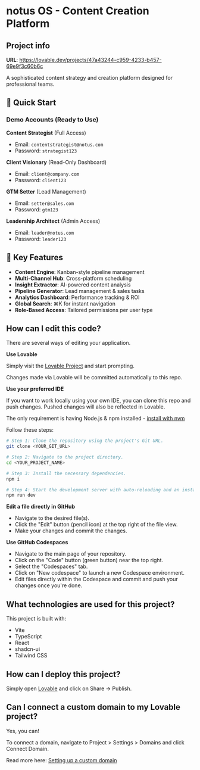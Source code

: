 # notus OS - Content Creation Platform

## Project info

**URL**: https://lovable.dev/projects/47a43244-c959-4233-b457-69e9f3c60b6c

A sophisticated content strategy and creation platform designed for professional teams.

## 🚀 Quick Start

### Demo Accounts (Ready to Use)

**Content Strategist** (Full Access)
- Email: `contentstrategist@notus.com`
- Password: `strategist123`

**Client Visionary** (Read-Only Dashboard)
- Email: `client@company.com`
- Password: `client123`

**GTM Setter** (Lead Management)
- Email: `setter@sales.com`
- Password: `gtm123`

**Leadership Architect** (Admin Access)
- Email: `leader@notus.com`
- Password: `leader123`

## 🎯 Key Features

- **Content Engine**: Kanban-style pipeline management
- **Multi-Channel Hub**: Cross-platform scheduling 
- **Insight Extractor**: AI-powered content analysis
- **Pipeline Generator**: Lead management & sales tasks
- **Analytics Dashboard**: Performance tracking & ROI
- **Global Search**: ⌘K for instant navigation
- **Role-Based Access**: Tailored permissions per user type

## How can I edit this code?

There are several ways of editing your application.

**Use Lovable**

Simply visit the [Lovable Project](https://lovable.dev/projects/47a43244-c959-4233-b457-69e9f3c60b6c) and start prompting.

Changes made via Lovable will be committed automatically to this repo.

**Use your preferred IDE**

If you want to work locally using your own IDE, you can clone this repo and push changes. Pushed changes will also be reflected in Lovable.

The only requirement is having Node.js & npm installed - [install with nvm](https://github.com/nvm-sh/nvm#installing-and-updating)

Follow these steps:

```sh
# Step 1: Clone the repository using the project's Git URL.
git clone <YOUR_GIT_URL>

# Step 2: Navigate to the project directory.
cd <YOUR_PROJECT_NAME>

# Step 3: Install the necessary dependencies.
npm i

# Step 4: Start the development server with auto-reloading and an instant preview.
npm run dev
```

**Edit a file directly in GitHub**

- Navigate to the desired file(s).
- Click the "Edit" button (pencil icon) at the top right of the file view.
- Make your changes and commit the changes.

**Use GitHub Codespaces**

- Navigate to the main page of your repository.
- Click on the "Code" button (green button) near the top right.
- Select the "Codespaces" tab.
- Click on "New codespace" to launch a new Codespace environment.
- Edit files directly within the Codespace and commit and push your changes once you're done.

## What technologies are used for this project?

This project is built with:

- Vite
- TypeScript
- React
- shadcn-ui
- Tailwind CSS

## How can I deploy this project?

Simply open [Lovable](https://lovable.dev/projects/47a43244-c959-4233-b457-69e9f3c60b6c) and click on Share -> Publish.

## Can I connect a custom domain to my Lovable project?

Yes, you can!

To connect a domain, navigate to Project > Settings > Domains and click Connect Domain.

Read more here: [Setting up a custom domain](https://docs.lovable.dev/tips-tricks/custom-domain#step-by-step-guide)
